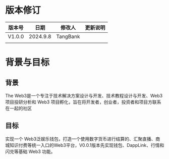 # 版本修订



| 版本号 | 日期     | 修改人   | 更新说明 |
| ------ | -------- | -------- | -------- |
| V1.0.0 | 2024.9.8 | TangBank |          |
|        |          |          |          |

# 背景与目标

## 背景

The Web3是一个专注于技术解决方案设计与开发、技术教程设计与开发、Web3 项目投研分析和 Web3 项目孵化，旨在将开发者，创业者，投资者和项目方联系在一起的社区

## 目标

实现一个 Web3泛娱乐钱包，打造一个使用数字货币进行结算的、汇聚直播、商城知识付费等统一入口的Web3平台，V0.0.1版本先实现钱包、DappLink、行情和闪兑等基础 Web3 功能。